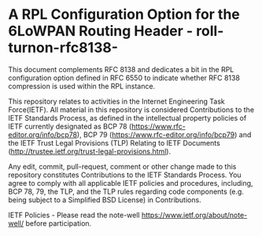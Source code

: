 # A RPL Configuration Option for the 6LoWPAN Routing Header - roll-turnon-rfc8138-

This document complements RFC 8138 and dedicates a bit in the RPL configuration option defined in RFC 6550 to indicate whether RFC 8138 compression is used within the RPL instance.

This repository relates to activities in the Internet Engineering Task Force(IETF). All material in this repository is considered Contributions
to the IETF Standards Process, as defined in the intellectual property policies of IETF currently designated as BCP 78 (https://www.rfc-editor.org/info/bcp78), BCP 79
(https://www.rfc-editor.org/info/bcp79) and the IETF Trust Legal Provisions (TLP) Relating to IETF Documents (http://trustee.ietf.org/trust-legal-provisions.html).

Any edit, commit, pull-request, comment or other change made to this repository constitutes Contributions to the IETF Standards Process. You
agree to comply with all applicable IETF policies and procedures, including, BCP 78, 79, the TLP, and the TLP rules regarding code
components (e.g. being subject to a Simplified BSD License) in Contributions.

IETF Policies - Please read the note-well https://www.ietf.org/about/note-well/ before participation.

